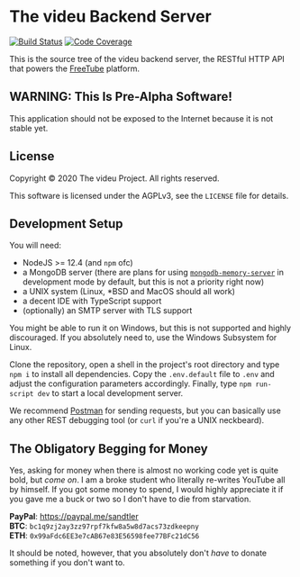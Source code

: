 # The videu Backend Server

[![Build Status](https://jenkins.sandtler.club/buildStatus/icon?job=videu%2Fbackend)](https://jenkins.sandtler.club/job/videu/job/backend/)
[![Code Coverage](https://img.shields.io/jenkins/coverage/api?jobUrl=https%3A%2F%2Fjenkins.sandtler.club%2Fjob%2Fvideu%2Fjob%2Fbackend)](https://jenkins.sandtler.club/job/videu/job/backend/coverage/)

This is the source tree of the videu backend server, the RESTful HTTP API that
powers the [FreeTube](https://freetube.eu) platform.

## WARNING: This Is Pre-Alpha Software!

This application should not be exposed to the Internet because it is not
stable yet.

## License

Copyright &copy; 2020 The videu Project.  All rights reserved.

This software is licensed under the AGPLv3, see the `LICENSE` file for details.

## Development Setup

You will need:

- NodeJS >= 12.4 (and `npm` ofc)
- a MongoDB server (there are plans for using
  [`mongodb-memory-server`](https://www.npmjs.com/package/mongodb-memory-server)
  in development mode by default, but this is not a priority right now)
- a UNIX system (Linux, *BSD and MacOS should all work)
- a decent IDE with TypeScript support
- (optionally) an SMTP server with TLS support

You might be able to run it on Windows, but this is not supported and highly
discouraged.  If you absolutely need to, use the Windows Subsystem for Linux.

Clone the repository, open a shell in the project's root directory and type
`npm i` to install all dependencies.  Copy the `.env.default` file to `.env`
and adjust the configuration parameters accordingly.  Finally, type
`npm run-script dev` to start a local development server.

We recommend [Postman](https://www.getpostman.com/) for sending requests, but
you can basically use any other REST debugging tool (or `curl` if you're a
UNIX neckbeard).

## The Obligatory Begging for Money

Yes, asking for money when there is almost no working code yet is quite bold,
but *come on*.  I am a broke student who literally re-writes YouTube all by
himself.  If you got some money to spend, I would highly appreciate it if you
gave me a buck or two so I don't have to die from starvation.

**PayPal**: https://paypal.me/sandtler  
**BTC**: `bc1q9zj2ay3zz97rpf7kfw8a5w8d7acs73zdkeepny`  
**ETH**: `0x99aFdc6EE3e7cAB67e83E56598fee77BFc21dC56`

It should be noted, however, that you absolutely don't *have* to donate
something if you don't want to.
